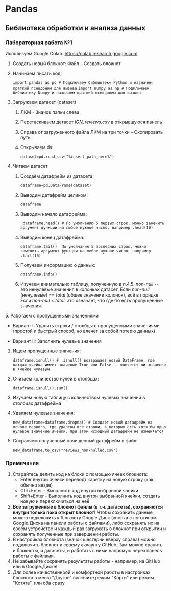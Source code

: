 #  Pandas
## Библиотека обработки и анализа данных

### Лабораторная работа №1

Используем Google Colab: https://colab.research.google.com

1. Создать новый блокнот: Файл – Создать блокнот

2. Начинаем писать код:

   `import pandas as pd # Подключаем библиотеку Python и назначем краткий псевдоним для вызова`
   `import numpy as np # Подключаем библиотеку Numpy и назначем краткий псевдоним для вызова`

3. Загружаем датасет (dataset)

   1. ЛКМ - Значок папки слева

   2. Перетаскиваем датасет *IGN_reviews.csv* в открывшуюся панель

   3. Справа от загруженного файла ЛКМ на три точки – Скопировать путь

   4. Открываем ds:

      `dataset=pd.read_csv("%insert_path_here%")`

4. Читаем датасет

   1. Создаём датафрейм из датасета:

      `dataframe=pd.DataFrame(dataset)`

   2. Выводим датафрейм целиком: 

      `dataframe`

   3. Выводим начало датафрейма:

      ` dataframe.head() # По умолчанию 5 первых строк, можно заменить аргумент функции на любое нужное число, например .head(10)`

   4. Выводим конец датафрейма:

      `dataframe.tail()  По умолчанию 5 последних строк, можно заменить аргумент функции на любое нужное число, например .tail(10)`

   5. Получаем информацию о данных:

      `dataframe.info()`

   6. Изучаем внимательно таблицу, полученную в п.4.5. *non-null* -- это ненулевые значения в колонках датасет.  Если *non-null* (ненулевые) == *total* (общее значение колонок), всё в порядке. Если *non-null* < *total*, это означает, что где-то есть пропущенные значения.
<div style="page-break-after: always;"></div>
5. Работаем с пропущенными значениями

   - Вариант I: Удалить строки / столбцы с пропущенными значениями (простой и быстрый способ, но влечёт за собой потерю данных)

   - Вариант II: Заполнить нулевые значения

   1. Ищем пропущенные значения:

      `dataframe.isnull() # .isnull() возвращает новый DataFrame, где каждая ячейка имеет значение True или False -- является ли значение в ячейке нулевым`

   2. Считаем количество нулей в столбцах:

      `dataframe.isnull().sum()`

   3. Изучаем новую таблицу с количеством нулевых значений в столбцах датафрейма

   4. Удаляем нулевые значения:

      `new_dataframe=dataframe.dropna() # Создаёт новый датафрейм на основе первого, где удалены все строки, в которых есть хотя бы одно нулевое значение ячейки. При этом исходный датафрейм не изменяется`

6. Сохраняем полученный почищенный датафрейм в файл:

   `new_dataframe.to_csv("reviews_non-nulled.csv")`



### Примечания

1. Старайтесь делить код на блоки с помощью ячеек блокнота:
   - Enter внутри ячейки переводт каретку на новую строку (как обычно везде)
   - Ctrl+Enter - Выполнить код внутри выбранной ячейки
   - Shift+Enter - Выполнить код внутри выбранной ячейки, создать новую и переключиться на неё
2. **Все загруженные в блокнот файлы (в т.ч. датасеты), сохраняются внутри только пока открыт блокнот!** Чтобы сохранить данные, можно подключить к блокноту Google.Диск (кнопка с логотипом Google.Диска на панели работы с файлами), либо сохранять их на своём устройстве и каждый раз загружать в блокнот при открытии и сохранять полученные при завершении работы.
3. В настройках блокнота (значок шестерни вверху справа) можно подключить блокнот к своему аккаунту GitHub. Там можно хранить и блокноты, и датасеты, и работать с ними напрямую через панель работы с файлами.
4. Не забывайте сохранять результаты работы - например, на GitHub или в Google.Диске!
5. Для более качественнрой и комфортной работы в настройках блокнота в меню "Другое" включите режим "Корги" или режим "Котята", или оба сразу.

